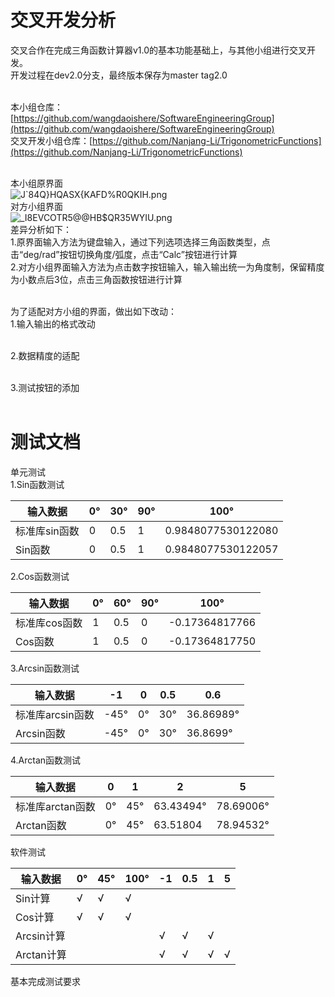 <a name="hF7pl"></a>
# 交叉开发分析
交叉合作在完成三角函数计算器v1.0的基本功能基础上，与其他小组进行交叉开发。<br />开发过程在dev2.0分支，最终版本保存为master tag2.0<br />​

本小组仓库：[https://github.com/wangdaoishere/SoftwareEngineeringGroup](https://github.com/wangdaoishere/SoftwareEngineeringGroup)<br />交叉开发小组仓库：[https://github.com/Nanjang-Li/TrigonometricFunctions](https://github.com/Nanjang-Li/TrigonometricFunctions)<br />​

本小组原界面<br />![J`84Q}HQASX{KAFD%R0QKIH.png](https://cdn.nlark.com/yuque/0/2021/png/12788417/1625910855533-2de627ce-d3af-45c1-aa87-8fa320753990.png#clientId=u9a1e1c80-bcac-4&from=drop&height=229&id=u78a1292e&margin=%5Bobject%20Object%5D&name=J%6084Q%7DHQASX%7BKAFD%25R0QKIH.png&originHeight=276&originWidth=770&originalType=binary&ratio=1&size=10415&status=done&style=none&taskId=ua139fded-50f2-4473-a2dd-a24bef6878c&width=639.9937133789062)<br />对方小组界面<br />![_I8EVCOTR5@@HB$QR35WYIU.png](https://cdn.nlark.com/yuque/0/2021/png/12788417/1625910839463-69c50eaf-58b5-415f-923d-208982f18a45.png#clientId=u9a1e1c80-bcac-4&from=drop&height=287&id=QJHlH&margin=%5Bobject%20Object%5D&name=_I8EVCOTR5%40%40HB%24QR35WYIU.png&originHeight=389&originWidth=321&originalType=binary&ratio=1&size=11497&status=done&style=none&taskId=u6fedfefb-9e4b-4ff7-a143-75c1db8910b&width=236.98748779296875)<br />差异分析如下：<br />1.原界面输入方法为键盘输入，通过下列选项选择三角函数类型，点击“deg/rad”按钮切换角度/弧度，点击“Calc”按钮进行计算<br />2.对方小组界面输入方法为点击数字按钮输入，输入输出统一为角度制，保留精度为小数点后3位，点击三角函数按钮进行计算<br />​

为了适配对方小组的界面，做出如下改动：<br />1.输入输出的格式改动<br />​

2.数据精度的适配<br />​

3.测试按钮的添加<br />​<br />
<a name="BCJOp"></a>
# 测试文档
单元测试<br />1.Sin函数测试

| 输入数据 | 0° | 30° | 90° | 100° |
| --- | --- | --- | --- | --- |
| 标准库sin函数 | 0 | 0.5 | 1 | 0.9848077530122080 |
| Sin函数 | 0 | 0.5 | 1 | 0.9848077530122057 |

2.Cos函数测试

| 输入数据 | 0° | 60° | 90° | 100° |
| --- | --- | --- | --- | --- |
| 标准库cos函数 | 1 | 0.5 | 0 | -0.17364817766 |
| Cos函数 | 1 | 0.5 | 0 | -0.17364817750 |

3.Arcsin函数测试

| 输入数据 | -1 | 0 | 0.5 | 0.6 |
| --- | --- | --- | --- | --- |
| 标准库arcsin函数 | -45° | 0° | 30° | 36.86989° |
| Arcsin函数 | -45° | 0° | 30° | 36.8699° |

4.Arctan函数测试

| 输入数据 | 0 | 1 | 2 | 5 |
| --- | --- | --- | --- | --- |
| 标准库arctan函数 | 0° | 45° | 63.43494° | 78.69006° |
| Arctan函数 | 0° | 45° | 63.51804 | 78.94532° |

软件测试

| 输入数据 | 0° | 45° | 100° | -1 | 0.5 | 1 | 5 |
| --- | --- | --- | --- | --- | --- | --- | --- |
| Sin计算 | √ | √ | √ |  |  |  |  |
| Cos计算 | √ | √ | √ |  |  |  |  |
| Arcsin计算 |  |  |  | √ | √ | √ |  |
| Arctan计算 |  |  |  | √ | √ | √ | √ |

基本完成测试要求<br />​

​

​<br />
